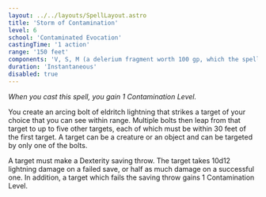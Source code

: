 ```yaml
---
layout: ../../layouts/SpellLayout.astro
title: 'Storm of Contamination'
level: 6
school: 'Contaminated Evocation'
castingTime: '1 action'
range: '150 feet'
components: 'V, S, M (a delerium fragment worth 100 gp, which the spell consumes)'
duration: 'Instantaneous'
disabled: true
---
```


*When you cast this spell, you gain 1 Contamination Level.*

You create an arcing bolt of eldritch lightning that strikes a target of your choice that you can see within range. Multiple bolts then leap from that target to up to five other targets, each of which must be within 30 feet of the first target. A target can be a creature or an object and can be targeted by only one of the bolts.

A target must make a Dexterity saving throw. The target takes 10d12 lightning damage on a failed save, or half as much damage on a successful one. In addition, a target which fails the saving throw gains 1 Contamination Level.